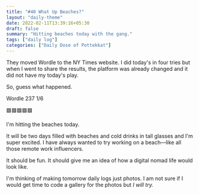 ```yaml
---
title: "#40 What Up Beaches?"
layout: "daily-theme"
date: 2022-02-11T13:39:16+05:30
draft: false
summary: "Hitting beaches today with the gang."
tags: ["daily log"]
categories: ["Daily Dose of Pottekkat"]
---
```


They moved Wordle to the NY Times website. I did today's in four tries but when I went to share the results, the platform was already changed and it did not have my today's play.

So, guess what happened.

Wordle 237 1/6

🟩🟩🟩🟩🟩

I'm hitting the beaches today.

It will be two days filled with beaches and cold drinks in tall glasses and I'm super excited. I have always wanted to try working on a beach—like all those remote work influencers.

It should be fun. It should give me an idea of how a digital nomad life would look like.

I'm thinking of making tomorrow daily logs just photos. I am not sure if I would get time to code a gallery for the photos but _I will try._
